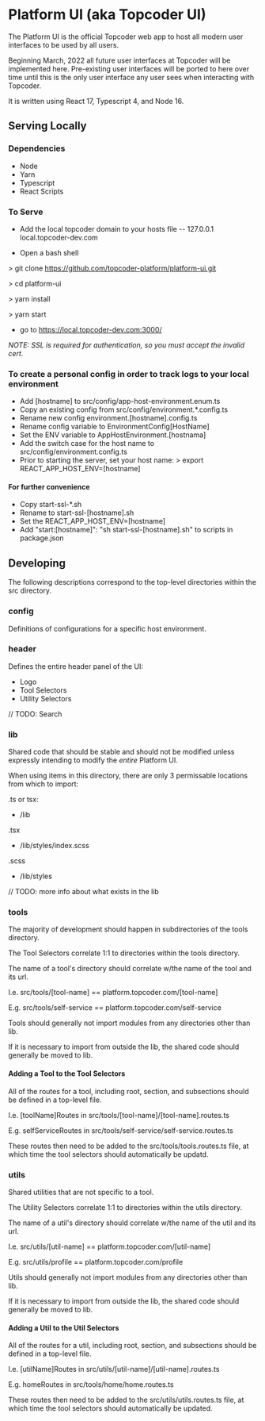 # Platform UI (aka Topcoder UI)

The Platform UI is the official Topcoder web app to host all modern user interfaces to be used by all users.

Beginning March, 2022 all future user interfaces at Topcoder will be implemented here. Pre-existing user interfaces will be ported to here over time until this is the only user interface any user sees when interacting with Topcoder.

It is written using React 17, Typescript 4, and Node 16.

## Serving Locally

### Dependencies
- Node
- Yarn
- Typescript
- React Scripts

### To Serve

- Add the local topcoder domain to your hosts file
-- 127.0.0.1 		local.topcoder-dev.com

- Open a bash shell

\> git clone https://github.com/topcoder-platform/platform-ui.git

\> cd platform-ui

\> yarn install

\> yarn start

- go to https://local.topcoder-dev.com:3000/

*NOTE: SSL is required for authentication, so you must accept the invalid cert.*

### To create a personal config in order to track logs to your local environment

- Add [hostname] to src/config/app-host-environment.enum.ts
- Copy an existing config from src/config/environment.*.config.ts
- Rename new config environment.[hostname].config.ts
- Rename config variable to EnvironmentConfig[HostName]
- Set the ENV variable to AppHostEnvironment.[hostnama]
- Add the switch case for the host name to src/config/environment.config.ts
- Prior to starting the server, set your host name:
\> export REACT_APP_HOST_ENV=[hostname]

#### For further convenience

- Copy start-ssl-*.sh
- Rename to start-ssl-[hostname].sh
- Set the REACT_APP_HOST_ENV=[hostname]
- Add "start:[hostname]": "sh start-ssl-[hostname].sh" to scripts in package.json

## Developing

The following descriptions correspond to the top-level directories within the 
src directory.

### config

Definitions of configurations for a specific host environment.

### header

Defines the entire header panel of the UI:

- Logo
- Tool Selectors
- Utility Selectors

// TODO: Search


### lib

Shared code that should be stable and should not be modified unless expressly
intending to modify the *entire* Platform UI.

When using items in this directory, there are only 3 permissable locations
from which to import:

.ts or tsx:
- /lib

.tsx
- /lib/styles/index.scss

.scss
- /lib/styles

// TODO: more info about what exists in the lib

### tools

The majority of development should happen in subdirectories of the tools directory.

The Tool Selectors correlate 1:1 to directories within the tools directory.

The name of a tool's directory should correlate w/the name of the tool and its url.

I.e. src/tools/[tool-name] == platform.topcoder.com/[tool-name]

E.g. src/tools/self-service == platform.topcoder.com/self-service

Tools should generally not import modules from any directories other than lib. 

If it is necessary to import from outside the lib, the shared code should 
generally be moved to lib.

#### Adding a Tool to the Tool Selectors

All of the routes for a tool, including root, section, and subsections should be
defined in a top-level file.

I.e. [toolName]Routes in src/tools/[tool-name]/[tool-name].routes.ts

E.g. selfServiceRoutes in src/tools/self-service/self-service.routes.ts

These routes then need to be added to the src/tools/tools.routes.ts file,
at which time the tool selectors should automatically be updatd.

###  utils

Shared utilities that are not specific to a tool.

The Utility Selectors correlate 1:1 to directories within the utils directory.

The name of a util's directory should correlate w/the name of the util and its url.

I.e. src/utils/[util-name] == platform.topcoder.com/[util-name]

E.g. src/utils/profile == platform.topcoder.com/profile

Utils should generally not import modules from any directories other than lib. 

If it is necessary to import from outside the lib, the shared code should 
generally be moved to lib.

#### Adding a Util to the Util Selectors

All of the routes for a util, including root, section, and subsections should be
defined in a top-level file.

I.e. [utilName]Routes in src/utils/[util-name]/[util-name].routes.ts

E.g. homeRoutes in src/tools/home/home.routes.ts

These routes then need to be added to the src/utils/utils.routes.ts file,
at which time the tool selectors should automatically be updated.